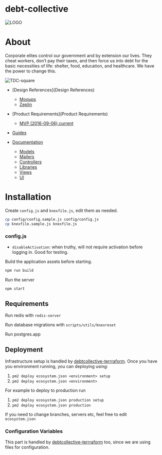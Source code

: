 # debt-collective

![LOGO](images/TDC-large.png)

# About

Corporate elites control our government and by extension our lives. They cheat workers, don’t pay their taxes, and then force us into debt for the basic necessities of life: shelter, food, education, and healthcare. We have the power to change this.

![TDC-square](/uploads/205015d23aed82f2193fafa86918202e/TDC-square.png)

* [Design References](Design References)
  * [Moqups][739f0a5a]
  * [Zeplin](https://app.zeplin.io/project.html#pid=57a51eb97faa3bfe33da9e9b&dashboard)

  [739f0a5a]: https://app.moqups.com/Cuiki/y1yKqXcYKp/edit/page/a90714ca5 "moqups"

* [Product Requirements](Product Requirements)
  * [MVP (2016-09-06) current](https://github.com/Empathia/debtcollective/wiki/Product-Requirements-::-2016-09-06)

* [Guides](Guides)

* [Documentation](Documentation)
  * [Models](Documentation#models)
  * [Mailers](Documentation#mailers)
  * [Controllers](Documentation#controllers)
  * [Libraries](Documentation#libraries)
  * [Views](Documentation#views)
  * [UI](Documentation#ui)

# Installation

Create `config.js` and `knexfile.js`, edit them as needed.

```sh
cp config/config.sample.js config/config.js
cp knexfile.sample.js knexfile.js
```

### config.js 

* `disableActivation`: when truthy, will not require activation before logging in. Good for testing.


Build the application assets before starting.

```sh
npm run build
```

Run the server

```sh
npm start
```

## Requirements


Run redis with `redis-server`

Run database migrations with `scripts/utils/knexreset`

Run postgres.app

## Deployment

Infrastructure setup is handled by [debtcollective-terrraform](https://gitlab.com/debtcollective/debtcollective-terraform). Once you have you environment running, you can deploying using:

1. `pm2 deploy ecosystem.json <environment> setup`
2. `pm2 deploy ecosystem.json <environment>`

For example to deploy to production run

1. `pm2 deploy ecosystem.json production setup`
2. `pm2 deploy ecosystem.json production`

If you need to change branches, servers etc, feel free to edit
`ecosystem.json`

### Configuration Variables

This part is handled by [debtcollective-terrraform](https://gitlab.com/debtcollective/debtcollective-terraform) too, since we are using files for configuration.
